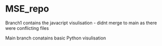 # MSE_repo

Branch1 contains the javacript visulisation - didnt merge to main as there were conflicting files

Main branch conatains basic Python visulisation

